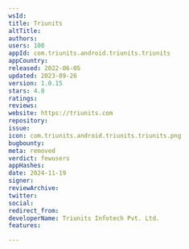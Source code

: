 ```yaml
---
wsId: 
title: Triunits
altTitle: 
authors: 
users: 100
appId: com.triunits.android.triunits.triunits
appCountry: 
released: 2022-06-05
updated: 2023-09-26
version: 1.0.15
stars: 4.8
ratings: 
reviews: 
website: https://triunits.com
repository: 
issue: 
icon: com.triunits.android.triunits.triunits.png
bugbounty: 
meta: removed
verdict: fewusers
appHashes: 
date: 2024-11-19
signer: 
reviewArchive: 
twitter: 
social: 
redirect_from: 
developerName: Triunits Infotech Pvt. Ltd.
features: 

---
```



